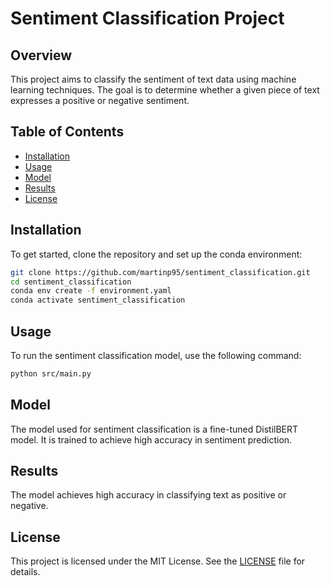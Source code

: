 # Sentiment Classification Project

## Overview
This project aims to classify the sentiment of text data using machine learning techniques. The goal is to determine whether a given piece of text expresses a positive or negative sentiment.

## Table of Contents
- [Installation](#installation)
- [Usage](#usage)
- [Model](#model)
- [Results](#results)
- [License](#license)

## Installation
To get started, clone the repository and set up the conda environment:
```bash
git clone https://github.com/martinp95/sentiment_classification.git
cd sentiment_classification
conda env create -f environment.yaml
conda activate sentiment_classification
```

## Usage
To run the sentiment classification model, use the following command:
```bash
python src/main.py
```

## Model
The model used for sentiment classification is a fine-tuned DistilBERT model. It is trained to achieve high accuracy in sentiment prediction.

## Results
The model achieves high accuracy in classifying text as positive or negative.

## License
This project is licensed under the MIT License. See the [LICENSE](LICENSE) file for details.